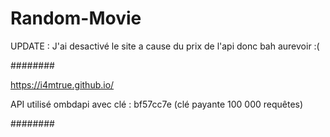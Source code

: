 # Random-Movie

UPDATE : J'ai desactivé le site a cause du prix de l'api donc bah aurevoir :(

########

https://i4mtrue.github.io/

API utilisé ombdapi avec clé : bf57cc7e (clé payante 100 000 requêtes)

########

